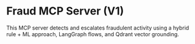 # Fraud MCP Server (V1)

This MCP server detects and escalates fraudulent activity using a hybrid rule + ML approach, LangGraph flows, and Qdrant vector grounding.



